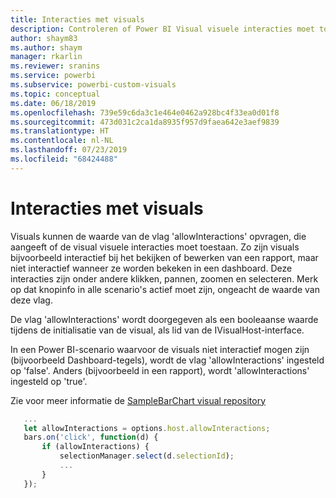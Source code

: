```yaml
---
title: Interacties met visuals
description: Controleren of Power BI Visual visuele interacties moet toestaan
author: shaym83
ms.author: shaym
manager: rkarlin
ms.reviewer: sranins
ms.service: powerbi
ms.subservice: powerbi-custom-visuals
ms.topic: conceptual
ms.date: 06/18/2019
ms.openlocfilehash: 739e59c6da3c1e464e0462a928bc4f33ea0d01f8
ms.sourcegitcommit: 473d031c2ca1da8935f957d9faea642e3aef9839
ms.translationtype: HT
ms.contentlocale: nl-NL
ms.lasthandoff: 07/23/2019
ms.locfileid: "68424488"
---
```

# <a name="visuals-interactions"></a>Interacties met visuals

Visuals kunnen de waarde van de vlag 'allowInteractions' opvragen, die aangeeft of de visual visuele interacties moet toestaan.
Zo zijn visuals bijvoorbeeld interactief bij het bekijken of bewerken van een rapport, maar niet interactief wanneer ze worden bekeken in een dashboard.
Deze interacties zijn onder andere klikken, pannen, zoomen en selecteren.
Merk op dat knopinfo in alle scenario's actief moet zijn, ongeacht de waarde van deze vlag.

De vlag 'allowInteractions' wordt doorgegeven als een booleaanse waarde tijdens de initialisatie van de visual, als lid van de IVisualHost-interface.

In een Power BI-scenario waarvoor de visuals niet interactief mogen zijn (bijvoorbeeld Dashboard-tegels), wordt de vlag 'allowInteractions' ingesteld op 'false'.
Anders (bijvoorbeeld in een rapport), wordt 'allowInteractions' ingesteld op 'true'.

Zie voor meer informatie de [SampleBarChart visual repository](https://github.com/Microsoft/PowerBI-visuals-sampleBarChart/commit/59a47935d8f5272ce145fe804193599ddb7e2001)

```typescript
   ...
   let allowInteractions = options.host.allowInteractions;
   bars.on('click', function(d) {
       if (allowInteractions) {
           selectionManager.select(d.selectionId);
           ...
       }
   });
```
